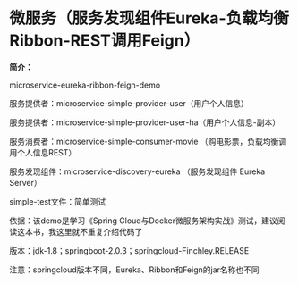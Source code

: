 # 微服务（服务发现组件Eureka-负载均衡Ribbon-REST调用Feign）

**简介：**

microservice-eureka-ribbon-feign-demo

服务提供者：microservice-simple-provider-user（用户个人信息）

服务提供者：microservice-simple-provider-user-ha（用户个人信息-副本）

服务消费者：microservice-simple-consumer-movie （购电影票，负载均衡调用个人信息REST）

服务发现组件：microservice-discovery-eureka （服务发现组件 Eureka Server）


simple-test文件：简单测试


依据：该demo是学习《Spring Cloud与Docker微服务架构实战》测试，建议阅读这本书，我这里就不重复介绍代码了

版本：jdk-1.8；springboot-2.0.3；springcloud-Finchley.RELEASE

注意：springcloud版本不同，Eureka、Ribbon和Feign的jar名称也不同
